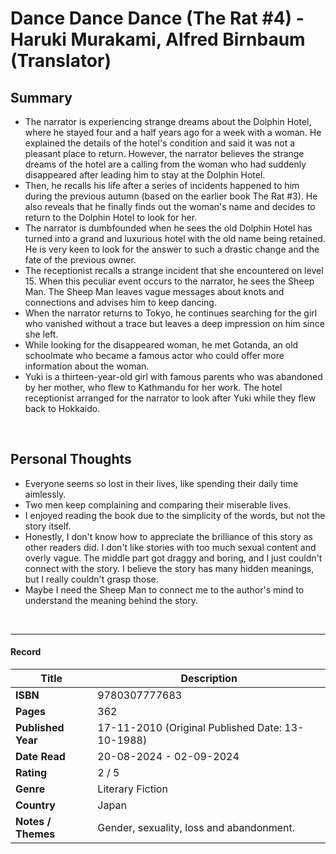 # Dance Dance Dance (The Rat #4) - Haruki Murakami, Alfred Birnbaum (Translator)

## Summary
- The narrator is experiencing strange dreams about the Dolphin Hotel, where he stayed four and a half years ago for a week with a woman. He explained the details of the hotel's condition and said it was not a pleasant place to return. However, the narrator believes the strange dreams of the hotel are a calling from the woman who had suddenly disappeared after leading him to stay at the Dolphin Hotel. 
- Then, he recalls his life after a series of incidents happened to him during the previous autumn (based on the earlier book The Rat #3). He also reveals that he finally finds out the woman's name and decides to return to the Dolphin Hotel to look for her.
- The narrator is dumbfounded when he sees the old Dolphin Hotel has turned into a grand and luxurious hotel with the old name being retained. He is very keen to look for the answer to such a drastic change and the fate of the previous owner.
- The receptionist recalls a strange incident that she encountered on level 15. When this peculiar event occurs to the narrator, he sees the Sheep Man. The Sheep Man leaves vague messages about knots and connections and advises him to keep dancing.
- When the narrator returns to Tokyo, he continues searching for the girl who vanished without a trace but leaves a deep impression on him since she left.
- While looking for the disappeared woman, he met Gotanda, an old schoolmate who became a famous actor who could offer more information about the woman.
- Yuki is a thirteen-year-old girl with famous parents who was abandoned by her mother, who flew to Kathmandu for her work. The hotel receptionist arranged for the narrator to look after Yuki while they flew back to Hokkaido.
<br>

## Personal Thoughts
- Everyone seems so lost in their lives, like spending their daily time aimlessly.
- Two men keep complaining and comparing their miserable lives.
- I enjoyed reading the book due to the simplicity of the words, but not the story itself.
- Honestly, I don't know how to appreciate the brilliance of this story as other readers did. I don't like stories with too much sexual content and overly vague. The middle part got draggy and boring, and I just couldn't connect with the story. I believe the story has many hidden meanings, but I really couldn't grasp those.
- Maybe I need the Sheep Man to connect me to the author's mind to understand the meaning behind the story.
<br>

***

#### Record
| Title | Description |
| -- | -- |
| **ISBN** | 9780307777683 |
| **Pages** | 362 |
| **Published Year** | 17-11-2010 (Original Published Date: 13-10-1988) |
| **Date Read** | 20-08-2024 - 02-09-2024 |
| **Rating** | 2 / 5 |
| **Genre** | Literary Fiction |
| **Country** | Japan |
| **Notes / Themes** | Gender, sexuality, loss and abandonment. | 
